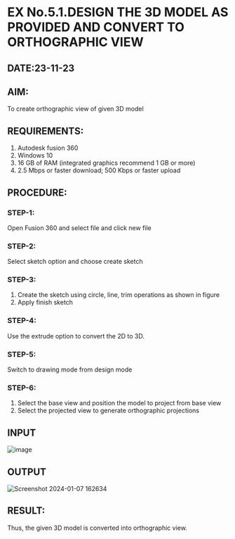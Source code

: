 # EX No.5.1.DESIGN THE 3D MODEL AS PROVIDED AND CONVERT TO ORTHOGRAPHIC VIEW
## DATE:23-11-23

## AIM: 
To create orthographic view of given 3D model

## REQUIREMENTS: 
1. Autodesk fusion 360
2. Windows 10
3. 16 GB of RAM (integrated graphics recommend 1 GB or more)
4. 2.5 Mbps or faster download; 500 Kbps or faster upload 

## PROCEDURE:

### STEP-1:
Open Fusion 360 and select file and click new file

### STEP-2:
Select sketch option and choose create sketch

### STEP-3: 
1. Create the sketch using circle, line, trim operations as shown in figure
2. Apply finish sketch 

### STEP-4:
 Use the extrude option to convert the 2D to 3D.

### STEP-5:
Switch to drawing mode from design mode 
          
### STEP-6:
1. Select the base view and position the model to project from base view 
2. Select the projected view to generate orthographic projections

## INPUT
![image](https://user-images.githubusercontent.com/113594316/199408705-ed302b2a-90c3-41c0-9cc4-791a93366e2a.png)

## OUTPUT
![Screenshot 2024-01-07 162634](https://github.com/subha2406/EX-No.5.1.-DESIGN-THE-3D-MODEL-AS-PROVIDED-AND-CONVERT-TO-ORTHOGRAPHIC-VIEW/assets/155226504/7c4945b0-f686-42e1-bb20-6f8e33c5ee93)


## RESULT:
Thus, the given 3D model is converted into orthographic view.


